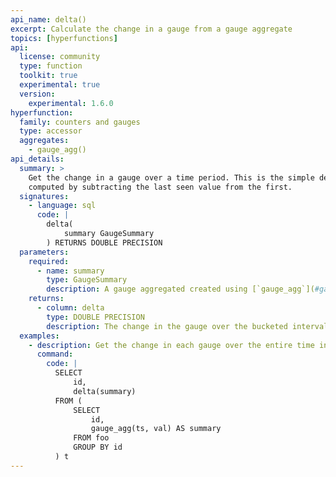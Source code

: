 ```yaml
---
api_name: delta()
excerpt: Calculate the change in a gauge from a gauge aggregate
topics: [hyperfunctions]
api:
  license: community
  type: function
  toolkit: true
  experimental: true
  version:
    experimental: 1.6.0
hyperfunction:
  family: counters and gauges
  type: accessor
  aggregates:
    - gauge_agg()
api_details:
  summary: >
    Get the change in a gauge over a time period. This is the simple delta,
    computed by subtracting the last seen value from the first.
  signatures:
    - language: sql
      code: |
        delta(
            summary GaugeSummary
        ) RETURNS DOUBLE PRECISION
  parameters:
    required:
      - name: summary
        type: GaugeSummary
        description: A gauge aggregated created using [`gauge_agg`](#gauge_agg)
    returns:
      - column: delta
        type: DOUBLE PRECISION
        description: The change in the gauge over the bucketed interval
  examples:
    - description: Get the change in each gauge over the entire time interval in table `foo`.
      command:
        code: |
          SELECT
              id,
              delta(summary)
          FROM (
              SELECT
                  id,
                  gauge_agg(ts, val) AS summary
              FROM foo
              GROUP BY id
          ) t
---
```


